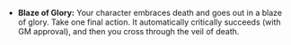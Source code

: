 - **Blaze of Glory:** Your character embraces death and goes out in a blaze of glory. Take one final action. It automatically critically succeeds (with GM approval), and then you cross through the veil of death.  